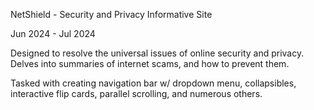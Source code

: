 NetShield - Security and Privacy Informative Site

Jun 2024 - Jul 2024

Designed to resolve the universal issues of online security and privacy. Delves into summaries of internet scams, and how to prevent them.

Tasked with creating navigation bar w/ dropdown menu, collapsibles, interactive flip cards, parallel scrolling, and numerous others.
